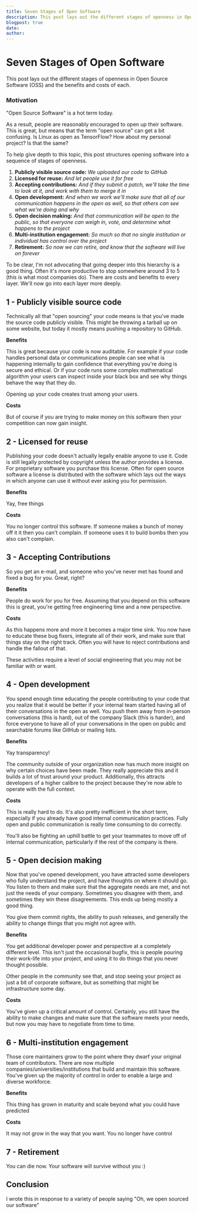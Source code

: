 ```yaml
---
title: Seven Stages of Open Software
description: This post lays out the different stages of openness in Open Source Software (OSS) and the benefits and costs of each.
blogpost: true
date: 
author: 
---
```


# Seven Stages of Open Software

This post lays out the different stages of openness in Open Source Software (OSS) and the benefits and costs of each.

### Motivation

"Open Source Software" is a hot term today.

As a result, people are reasonably encouraged to open up their software. This is great, but means that the term "open source" can get a bit confusing. Is Linux as open as TensorFlow? How about my personal project? Is that the same?

To help give depth to this topic, this post structures opening software into a sequence of stages of openness.

1. **Publicly visible source code:** *We uploaded our code to GitHub*
2. **Licensed for reuse:** *And let people use it for free*
3. **Accepting contributions:** *And if they submit a patch, we'll take the time to look at it, and work with them to merge it in*
4. **Open development:** *And when we work we'll make sure that all of our communication happens in the open as well, so that others can see what we're doing and why*
5. **Open decision making:** *And that communication will be open to the public, so that everyone can weigh in, vote, and determine what happens to the project*
6. **Multi-institution engagement:** *So much so that no single institution or individual has control over the project*
7. **Retirement:** *So now we can retire, and know that the software will live on forever*

To be clear, I'm not advocating that going deeper into this hierarchy is a good thing. Often it's more productive to stop somewhere around 3 to 5 (this is what most companies do). There are costs and benefits to every layer. We'll now go into each layer more deeply.

## 1 - Publicly visible source code

Technically all that "open sourcing" your code means is that you've made the source code publicly visible. This might be throwing a tarball up on some website, but today it mostly means pushing a repository to GitHub.

**Benefits**

This is great because your code is now auditable. For example if your code handles personal data or communications people can see what is happening internally to gain confidence that everything you're doing is secure and ethical. Or if your code runs some complex mathematical algorithm your users can inspect inside your black box and see why things behave the way that they do.

Opening up your code creates trust among your users.

**Costs**

But of course if you are trying to make money on this software then your competition can now gain insight.

## 2 - Licensed for reuse

Publishing your code doesn't actually legally enable anyone to use it. Code is still legally protected by copyright unless the author provides a license. For proprietary software you purchase this license. Often for open source software a license is distributed with the software which lays out the ways in which anyone can use it without ever asking you for permission.

**Benefits**

Yay, free things

**Costs**

You no longer control this software. If someone makes a bunch of money off it it then you can't complain. If someone uses it to build bombs then you also can't complain.

## 3 - Accepting Contributions

So you get an e-mail, and someone who you've never met has found and fixed a bug for you. Great, right?

**Benefits**

People do work for you for free. Assuming that you depend on this software this is great, you're getting free engineering time and a new perspective.

**Costs**

As this happens more and more it becomes a major time sink. You now have to educate these bug fixers, integrate all of their work, and make sure that things stay on the right track. Often you will have to reject contributions and handle the fallout of that.

These activities require a level of social engineering that you may not be familiar with or want.

## 4 - Open development

You spend enough time educating the people contributing to your code that you realize that it would be better if your internal team started having all of their conversations in the open as well. You push them away from in-person conversations (this is hard), out of the company Slack (this is harder), and force everyone to have all of your conversations in the open on public and searchable forums like GitHub or mailing lists.

**Benefits**

Yay transparency!

The community outside of your organization now has much more insight on why certain choices have been made. They really appreciate this and it builds a lot of trust around your product. Additionally, this attracts developers of a higher calibre to the project because they're now able to operate with the full context.

**Costs**

This is really hard to do. It's also pretty inefficient in the short term, especially if you already have good internal communication practices. Fully open and public communication is really time consuming to do correctly.

You'll also be fighting an uphill battle to get your teammates to move off of internal communication, particularly if the rest of the company is there.

## 5 - Open decision making

Now that you've opened development, you have attracted some developers who fully understand the project, and have thoughts on where it should go. You listen to them and make sure that the aggregate needs are met, and not just the needs of your company. Sometimes you disagree with them, and sometimes they win these disagreements. This ends up being mostly a good thing.

You give them commit rights, the ability to push releases, and generally the ability to change things that you might not agree with.

**Benefits**

You get additional developer power and perspective at a completely different level. This isn't just the occasional bugfix, this is people pouring their work-life into your project, and using it to do things that you never thought possible.

Other people in the community see that, and stop seeing your project as just a bit of corporate software, but as something that might be infrastructure some day.

**Costs**

You've given up a critical amount of control. Certainly, you still have the ability to make changes and make sure that the software meets your needs, but now you may have to negotiate from time to time.

## 6 - Multi-institution engagement

Those core maintainers grow to the point where they dwarf your original team of contributors. There are now multiple companies/universities/institutions that build and maintain this software. You've given up the majority of control in order to enable a large and diverse workforce.

**Benefits**

This thing has grown in maturity and scale beyond what you could have predicted

**Costs**

It may not grow in the way that you want. You no longer have control

## 7 - Retirement

You can die now. Your software will survive without you :)

## Conclusion

I wrote this in response to a variety of people saying "Oh, we open sourced our software"
